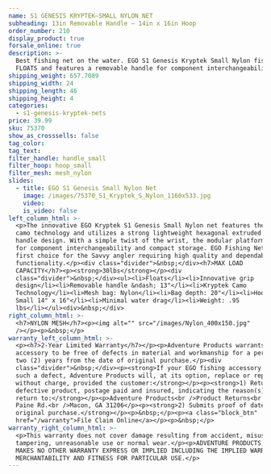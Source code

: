 ```yaml
---
name: S1 GENESIS KRYPTEK—SMALL NYLON NET
subheading: 13in Removable Handle — 14in x 16in Hoop
order_number: 210
display_product: true
forsale_online: true
description: >-
  Best fishing net on the water. EGO S1 Genesis Kryptek Small Nylon fishing net
  FLOATS and features a removable handle for component interchangeability.
shipping_weight: 657.7089
shipping_width: 24
shipping_length: 46
shipping_height: 4
categories:
  - s1-genesis-kryptek-nets
price: 39.99
sku: 75370
show_as_crosssells: false
tag_color:
tag_text:
filter_handle: handle_small
filter_hoop: hoop_small
filter_mesh: mesh_nylon
slides:
  - title: EGO S1 Genesis Small Nylon Net
    image: /images/75370_S1_Kryptek_S_Nylon_1160x533.jpg
    video:
    is_video: false
left_column_html: >-
  <p>The innovative EGO Kryptek S1 Genesis Small Nylon net features the Kryptek
  camo technology and utilizes a strong lightweight hexagonal extruded aluminum
  handle design. With a simple twist of the wrist, the modular platform allows
  for component interchangeability and compact storage. EGO Fishing Nets are the
  first choice for the Savvy angler requiring high quality and dependable
  functionality.</p><div class="divider">&nbsp;</div><h7>MAX LOAD
  CAPACITY</h7><p><strong>30lbs</strong></p><div
  class="divider">&nbsp;</div><ul><li>Floats</li><li>Innovative grip
  design</li><li>Removable handle &ndash; 13"</li><li>Kryptek Camo
  Technology</li><li>Mesh bag: Nylon</li><li>Bag depth: 20"</li><li>Hoop Size:
  Small 14" x 16"</li><li>Minimal water drag</li><li>Weight: .95
  lbs</li></ul><div>&nbsp;</div>
right_column_html: >-
  <h7>NYLON MESH</h7><p><img alt="" src="/images/Nylon_400x150.jpg"
  /></p><p>&nbsp;</p>
warranty_left_column_html: >-
  <p><h7>2-Year Limited Warranty</h7></p><p>Adventure Products warrants your EGO
  accessory to be free of defects in material and workmanship for a period of
  two (2) years from the date of original purchase.</p><div
  class="divider">&nbsp;</div><p><strong>If your EGO fishing accessory exhibits
  such a defect, Adventure Products will, at its option, replace or repair it
  without charge, provided the customer:</strong></p><p><strong>1) Returns the
  defective product, postage paid and insured, indicating the reason(s) for the
  return to:</strong></p><p>Adventure Products<br />Product Returns<br />889 Guy
  Paine Rd.<br />Macon, GA 31206</p><p><strong>2) Submits proof of date of
  original purchase.</strong></p><p>&nbsp;</p><p><a class="block_btn"
  href="/warranty">File Claim Online</a></p><p>&nbsp;</p>
warranty_right_column_html: >-
  <p>This warranty does not cover damage resulting from accident, misuse, abuse,
  tampering, unreasonable use or normal wear.</p><p>ADVENTURE PRODUCTS, INC.
  MAKES NO OTHER WARRANTY EXPRESS OR IMPLIED INCLUDING THE IMPLIED WARRANTIES OF
  MERCHANTABILITY AND FITNESS FOR PARTICULAR USE.</p>
---
```

